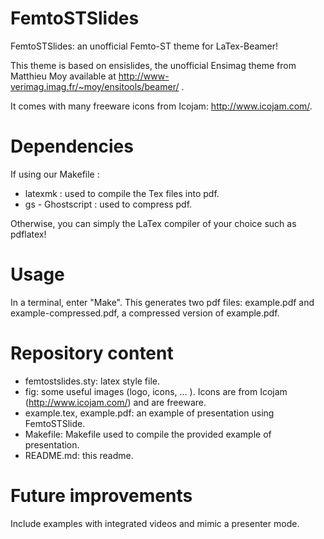 FemtoSTSlides
==================

FemtoSTSlides: an unofficial Femto-ST theme for LaTex-Beamer!

This theme is based on ensislides, the unofficial Ensimag theme from Matthieu Moy available at http://www-verimag.imag.fr/~moy/ensitools/beamer/ .

It comes with many freeware icons from Icojam: http://www.icojam.com/.

# Dependencies
If using our Makefile :
- latexmk : used to compile the Tex files into pdf.
- gs - Ghostscript : used to compress pdf.

Otherwise, you can simply the LaTex compiler of your choice such as pdflatex!

# Usage
In a terminal, enter "Make". This generates two pdf files: example.pdf and example-compressed.pdf, a compressed version of example.pdf.

# Repository content
- femtostslides.sty: latex style file.
- fig: some useful images (logo, icons, ... ). Icons are from Icojam (http://www.icojam.com/) and are freeware.
- example.tex, example.pdf: an example of presentation using FemtoSTSlide.
- Makefile: Makefile used to compile the provided example of presentation.
- README.md: this readme.

# Future improvements

Include examples with integrated videos and mimic a presenter mode.
